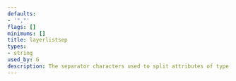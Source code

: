 ```yaml
---
defaults:
- '","'
flags: []
minimums: []
title: layerlistsep
types:
- string
used_by: G
description: The separator characters used to split attributes of type [`layerRange`](/docs/attr-types/layerRange/) into a list of ranges.
---
```

